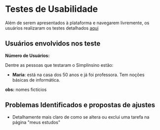 # Testes de Usabilidade

Além de serem apresentados à plataforma e navegarem livremente, os usuários realizaram os testes detalhados [aqui](https://github.com/ICEI-PUC-Minas-PPLCC-TI/tiaw-ppl-cc-m-20212-aulas-particulares-01/blob/master/Documentacao/05-TestesDeSoftwareEUsabilidade/testesDeSoftware.md)

## Usuários envolvidos nos teste

**Número de Usuários:** 

Dentre as pessoas que testaram o Simplinsino estão:

- **Maria**: está na casa dos 50 anos e já foi professora. Tem noções básicas de informática. 

**obs:**  nomes fictícios

## Problemas Identificados e propostas de ajustes

- Detalhamente mais claro de como se altera ou exclui uma tarefa na página "meus estudos"
